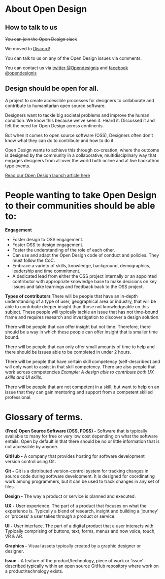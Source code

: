 # About Open Design

## How to talk to us

<s>You can join the Open Design slack</s>

We moved to [Discord!](https://discord.gg/Ev38r2m2FU)

You can talk to us on any of the Open Design issues via comments.

You can contact us via [twitter @Opendesignis](https://twitter.com/opendesignis) and [facebook @opendesignis](https://www.facebook.com/OpenDesignIs/)

## Design should be open for all.
A project to create accessible processes for designers to collaborate and contribute to humanitarian open source software.

Designers want to tackle big societal problems and improve the human condition. We know this because we’ve seen it. Heard it. Discussed it and felt the need for Open Design across continents.

But when it comes to open source software (OSS), Designers often don’t know what they can do to contribute and how to do it.

Open Design wants to achieve this through co-creation, where the outcome is designed by the community in a collaborative, multidisciplinary way that engages designers from all over the world both online and at live hackathon type events.

[Read our Open Design launch article here](https://opendesign.ushahidi.com/design-should-be-open-for-all/)


# People wanting to take Open Design to their communities should be able to:

**Engagement**
* Foster design to OSS engagement.
* Foster OSS to design engagement.
* Foster the understanding of the role of each other.
* Can use and adapt the Open Design code of conduct and policies. They must follow the CoC.
* Embrace a variety of skills, knowledge, background, demographics, leadership and time commitment.
* A dedicated lead from either the OSS project internally or an appointed contributor with appropriate knowledge base to make decisions on key issues and take learnings and feedback back to the OSS project.

**Types of contributors**
There will be people that have an in-depth understanding of a type of user, geographical area or industry, that will be able to contribute deeper insight than those not knowledgeable on this subject. These people will typically tackle an issue that has not time-bound frame and requires research and investigation to discover a design solution.

There will be people that can offer insight but not time. Therefore, there should be a way in which these people can offer insight that is smaller time bound.

There will be people that can only offer small amounts of time to help and there should be issues able to be completed in under 2 hours.

There will be people that have certain skill competency (self-described) and will only want to assist in that skill competency. There are also people that work across competencies _Example: A design able to contribute both UX skills and UI skills._

There will be people that are not competent in a skill, but want to help on an issue that they can gain mentoring and support from a competent skilled professional.


# Glossary of terms.

**(Free) Open Source Software (OSS, FOSS) -** Software that is typically available to many for free or very low cost depending on what the software entails. Open by default in that there should be no or little information that is not accessible by anyone.

**GitHub -** A company that provides hosting for software development version control using Git.

**Git -** Git is a distributed version-control system for tracking changes in source code during software development. It is designed for coordinating work among programmers, but it can be used to track changes in any set of files.

**Design -** The way a product or service is planned and executed.

**UX -** User experience. The part of a product that focuses on what the experience is. Typically a blend of research, insight and building a ‘journey’ or ‘process’ a user takes through a product or service.

**UI -** User interface. The part of a digital product that a user interacts with. Typically comprising of buttons, text, forms, menus and now voice, touch, VR & AR.

**Graphics -** Visual assets typically created by a graphic designer or designer.

**Issue -** A feature of the product/technology, piece of work or ‘issue’ described typically within an open source GitHub repository where work on a product/technology exists.

